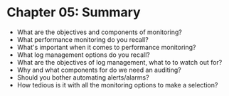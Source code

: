# Chapter 05: Summary

* What are the objectives and components of monitoring?
* What performance monitoring do you recall?
* What's important when it comes to performance monitoring?
* What log management options do you recall?
* What are the objectives of log management, what to to watch out for?
* Why and what components for do we need an auditing?
* Should you bother automating alerts/alarms?
* How tedious is it with all the monitoring options to make a selection?